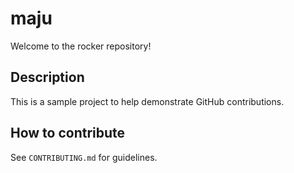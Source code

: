 # maju

Welcome to the rocker repository!

## Description
This is a sample project to help demonstrate GitHub contributions.

## How to contribute
See `CONTRIBUTING.md` for guidelines.
